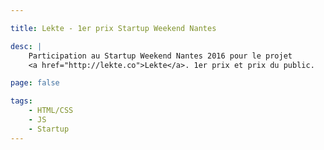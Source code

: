 ```yaml
---

title: Lekte - 1er prix Startup Weekend Nantes

desc: |
    Participation au Startup Weekend Nantes 2016 pour le projet
    <a href="http://lekte.co">Lekte</a>. 1er prix et prix du public.

page: false

tags:
    - HTML/CSS
    - JS
    - Startup
---
```



